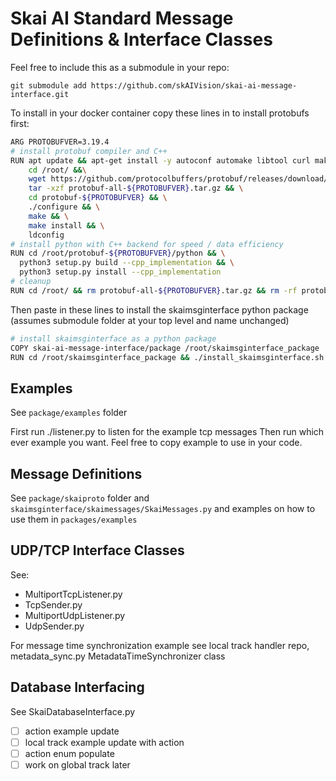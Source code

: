 # Skai AI Standard Message Definitions & Interface Classes

Feel free to include this as a submodule in your repo: 
```
git submodule add https://github.com/skAIVision/skai-ai-message-interface.git
```


To install in your docker container copy these lines in to install protobufs first:
```bash
ARG PROTOBUFVER=3.19.4
# install protobuf compiler and C++
RUN apt update && apt-get install -y autoconf automake libtool curl make g++ unzip && \
    cd /root/ &&\
    wget https://github.com/protocolbuffers/protobuf/releases/download/v3.19.4/protobuf-all-${PROTOBUFVER}.tar.gz && \
    tar -xzf protobuf-all-${PROTOBUFVER}.tar.gz && \
    cd protobuf-${PROTOBUFVER} && \
    ./configure && \
    make && \
    make install && \
    ldconfig
# install python with C++ backend for speed / data efficiency
RUN cd /root/protobuf-${PROTOBUFVER}/python && \
  python3 setup.py build --cpp_implementation && \
  python3 setup.py install --cpp_implementation 
# cleanup
RUN cd /root/ && rm protobuf-all-${PROTOBUFVER}.tar.gz && rm -rf protobuf-${PROTOBUFVER}
```

Then paste in these lines to install the skaimsginterface python package (assumes submodule folder at your top level and name unchanged)
```bash
# install skaimsginterface as a python package
COPY skai-ai-message-interface/package /root/skaimsginterface_package
RUN cd /root/skaimsginterface_package && ./install_skaimsginterface.sh
```

## Examples
See `package/examples` folder

First run ./listener.py to listen for the example tcp messages
Then run which ever example you want. Feel free to copy example to use in your code.

## Message Definitions

See `package/skaiproto` folder and `skaimsginterface/skaimessages/SkaiMessages.py` and examples on how to use them in `packages/examples`


## UDP/TCP Interface Classes
See: 
- MultiportTcpListener.py
- TcpSender.py
- MultiportUdpListener.py
- UdpSender.py

For message time synchronization example see local track handler repo, metadata_sync.py MetadataTimeSynchronizer class

## Database Interfacing
See SkaiDatabaseInterface.py

- [ ] action example update
- [ ] local track example update with action
- [ ] action enum populate
- [ ] work on global track later
